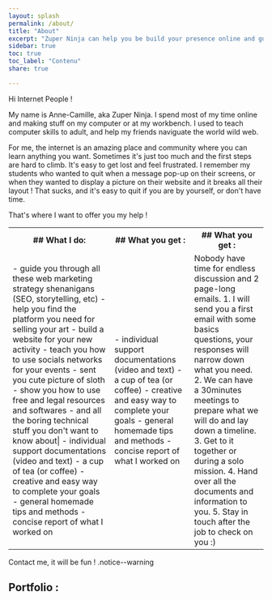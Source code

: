 ```yaml
---
layout: splash
permalink: /about/
title: "About"
excerpt: "Zuper Ninja can help you be build your presence online and guide you through the world wild web"
sidebar: true
toc: true
toc_label: "Contenu"
share: true

---
```


Hi Internet People !

My name is Anne-Camille, aka Zuper Ninja. I spend most of my time online and making stuff on my computer or at my workbench. 
I used to teach computer skills to adult, and help my friends naviguate the world wild web. 

For me, the internet is an amazing place and community where you can learn anything you want. Sometimes it's just too much and the first steps are hard to climb. It's easy to get lost and feel  frustrated. I remember my students who wanted to quit when a message pop-up on their screens, or when they wanted to display a picture on their website and it breaks all their layout ! That sucks, and it's easy to quit if you are by yourself, or don't have time.

That's where I want to offer you my help ! 

<table>
	<tr>
		<th>## What I do: </th>
		<th>## What you get : </th>
		<th>## What you get : </th>
	</tr>
	<tr>
		<td>- guide you through all these web marketing strategy shenanigans (SEO, storytelling, etc)
- help you find the platform you need for selling your art
- build a website for your new activity
- teach you how to use socials networks for your events
- sent you cute picture of sloth
- show you how to use free and legal resources and softwares
- and all the boring technical stuff you don't want to know about|
- individual support documentations (video and text) 
- a cup of tea (or coffee)
- creative and easy way to complete your goals
- general homemade tips and methods
- concise report of what I worked on</td>
	<td>- individual support documentations (video and text) 
- a cup of tea (or coffee)
- creative and easy way to complete your goals
- general homemade tips and methods
- concise report of what I worked on
	</td>
	<td>
		Nobody have time for endless discussion and 2 page-long emails. 
1. I will send you a first email with some basics questions, your responses will narrow down what you need. 
2. We can have a 30minutes meetings to prepare what we will do and lay down a timeline. 
3. Get to it together or during a solo mission.
4. Hand over all the documents and information to you.
5. Stay in touch after the job to check on you :)
	</td>
	</tr>
</table>

Contact me, it will be fun ! .notice--warning

## Portfolio : 









